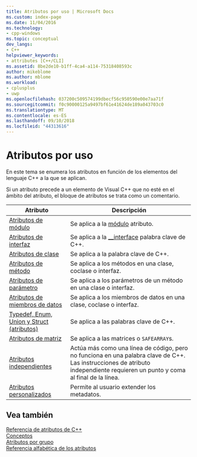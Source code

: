 ```yaml
---
title: Atributos por uso | Microsoft Docs
ms.custom: index-page
ms.date: 11/04/2016
ms.technology:
- cpp-windows
ms.topic: conceptual
dev_langs:
- C++
helpviewer_keywords:
- attributes [C++/CLI]
ms.assetid: 8be2de10-b1ff-4ca4-a114-75318408593c
author: mikeblome
ms.author: mblome
ms.workload:
- cplusplus
- uwp
ms.openlocfilehash: 037200c509574199dbecf56c950590e00e7aa71f
ms.sourcegitcommit: f0c90000125a9497bf61e41624de189a043703c0
ms.translationtype: MT
ms.contentlocale: es-ES
ms.lasthandoff: 09/10/2018
ms.locfileid: "44313616"
---
```

# <a name="attributes-by-usage"></a>Atributos por uso

En este tema se enumera los atributos en función de los elementos del lenguaje C++ a la que se aplican.

Si un atributo precede a un elemento de Visual C++ que no esté en el ámbito del atributo, el bloque de atributos se trata como un comentario.

|Atributo|Descripción|
|---------------|-----------------|
|[Atributos de módulo](../windows/module-attributes.md)|Se aplica a la [módulo](../windows/module-cpp.md) atributo.|
|[Atributos de interfaz](../windows/interface-attributes.md)|Se aplica a la [__interface](../cpp/interface.md) palabra clave de C++.|
|[Atributos de clase](../windows/class-attributes.md)|Se aplica a la palabra clave de C++.|
|[Atributos de método](../windows/method-attributes.md)|Se aplica a los métodos en una clase, coclase o interfaz.|
|[Atributos de parámetro](../windows/parameter-attributes.md)|Se aplica a los parámetros de un método en una clase o interfaz.|
|[Atributos de miembros de datos](../windows/data-member-attributes.md)|Se aplica a los miembros de datos en una clase, coclase o interfaz.|
|[Typedef, Enum, Union y Struct (atributos)](../windows/typedef-enum-union-and-struct-attributes.md)|Se aplica a las palabras clave de C++.|
|[Atributos de matriz](../windows/array-attributes.md)|Se aplica a las matrices o `SAFEARRAY`s.|
|[Atributos independientes](../windows/stand-alone-attributes.md)|Actúa más como una línea de código, pero no funciona en una palabra clave de C++. Las instrucciones de atributo independiente requieren un punto y coma al final de la línea.|
|[Atributos personalizados](../windows/custom-attributes-cpp.md)|Permite al usuario extender los metadatos.|

## <a name="see-also"></a>Vea también

[Referencia de atributos de C++](../windows/cpp-attributes-reference.md)  
[Conceptos](../windows/attributed-programming-concepts.md)  
[Atributos por grupo](../windows/attributes-by-group.md)  
[Referencia alfabética de los atributos](../windows/attributes-alphabetical-reference.md)